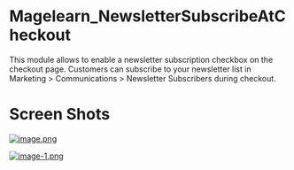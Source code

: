 # Magelearn_NewsletterSubscribeAtCheckout
This module allows to enable a newsletter subscription checkbox on the checkout page. Customers can subscribe to your newsletter list in Marketing > Communications > Newsletter Subscribers during checkout.

# Screen Shots

[![image.png](https://i.postimg.cc/QtJ0wyGG/image.png)](https://postimg.cc/mzhYFVg8)

[![image-1.png](https://i.postimg.cc/X7WkWKcN/image-1.png)](https://postimg.cc/XX2CcCzt)
